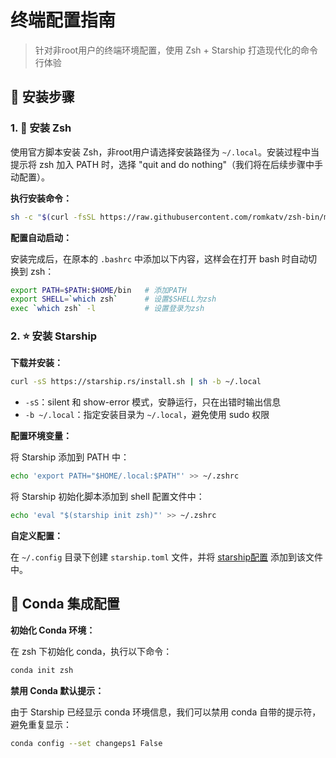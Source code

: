 # 终端配置指南

> 针对非root用户的终端环境配置，使用 Zsh + Starship 打造现代化的命令行体验

## 🚀 安装步骤

### 1. 🔧 安装 Zsh

使用官方脚本安装 Zsh，非root用户请选择安装路径为 `~/.local`。安装过程中当提示将 zsh 加入 PATH 时，选择 "quit and do nothing"（我们将在后续步骤中手动配置）。

**执行安装命令：**
```bash
sh -c "$(curl -fsSL https://raw.githubusercontent.com/romkatv/zsh-bin/master/install)"
```

**配置自动启动：**

安装完成后，在原本的 `.bashrc` 中添加以下内容，这样会在打开 bash 时自动切换到 zsh：

```bash
export PATH=$PATH:$HOME/bin   # 添加PATH
export SHELL=`which zsh`      # 设置$SHELL为zsh
exec `which zsh` -l           # 设置登录为zsh
```

### 2. ⭐ 安装 Starship

**下载并安装：**
```bash
curl -sS https://starship.rs/install.sh | sh -b ~/.local 
```

- `-sS`：silent 和 show-error 模式，安静运行，只在出错时输出信息
- `-b ~/.local`：指定安装目录为 `~/.local`，避免使用 sudo 权限

**配置环境变量：**

将 Starship 添加到 PATH 中：
```bash
echo 'export PATH="$HOME/.local:$PATH"' >> ~/.zshrc
```

将 Starship 初始化脚本添加到 shell 配置文件中：
```bash
echo 'eval "$(starship init zsh)"' >> ~/.zshrc
```

**自定义配置：**

在 `~/.config` 目录下创建 `starship.toml` 文件，并将 [starship配置](starship.toml) 添加到该文件中。

## 🐍 Conda 集成配置

**初始化 Conda 环境：**

在 zsh 下初始化 conda，执行以下命令：
```bash
conda init zsh
```

**禁用 Conda 默认提示：**

由于 Starship 已经显示 conda 环境信息，我们可以禁用 conda 自带的提示符，避免重复显示：
```bash
conda config --set changeps1 False
```